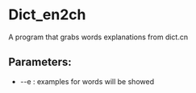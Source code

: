 # Dict_en2ch
A program that grabs words explanations from dict.cn
## Parameters:
* --e : examples for words will be showed

